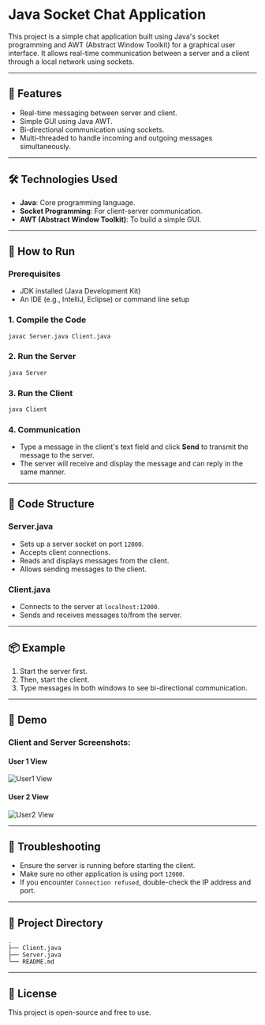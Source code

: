 # Java Socket Chat Application

This project is a simple chat application built using Java's socket programming and AWT (Abstract Window Toolkit) for a graphical user interface. It allows real-time communication between a server and a client through a local network using sockets.

---

## 🧰 Features
- Real-time messaging between server and client.
- Simple GUI using Java AWT.
- Bi-directional communication using sockets.
- Multi-threaded to handle incoming and outgoing messages simultaneously.

---

## 🛠️ Technologies Used
- **Java**: Core programming language.
- **Socket Programming**: For client-server communication.
- **AWT (Abstract Window Toolkit)**: To build a simple GUI.

---

## 🚀 How to Run

### Prerequisites
- JDK installed (Java Development Kit)
- An IDE (e.g., IntelliJ, Eclipse) or command line setup

### 1. Compile the Code
```sh
javac Server.java Client.java
```

### 2. Run the Server
```sh
java Server
```

### 3. Run the Client
```sh
java Client
```

### 4. Communication
- Type a message in the client's text field and click **Send** to transmit the message to the server.
- The server will receive and display the message and can reply in the same manner.

---

## 📝 Code Structure

### **Server.java**
- Sets up a server socket on port `12000`.
- Accepts client connections.
- Reads and displays messages from the client.
- Allows sending messages to the client.

### **Client.java**
- Connects to the server at `localhost:12000`.
- Sends and receives messages to/from the server.

---

## 📦 Example
1. Start the server first.
2. Then, start the client.
3. Type messages in both windows to see bi-directional communication.

---

## 📸 Demo

### **Client and Server Screenshots:**

#### User 1 View
![User1 View](https://drive.google.com/uc?id=185CTNlbqW1wK7jxXzeSeaEAZyyZWBaUB)

#### User 2 View
![User2 View](https://drive.google.com/file/d/1k2flDKq3s3ILc91tKvY0Rn3ucAmFFw2L/view)

---

## 🐞 Troubleshooting
- Ensure the server is running before starting the client.
- Make sure no other application is using port `12000`.
- If you encounter `Connection refused`, double-check the IP address and port.

---

## 📂 Project Directory
```
.
├── Client.java
├── Server.java
└── README.md
```

---

## 📄 License
This project is open-source and free to use.

